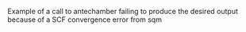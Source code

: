 Example of a call to antechamber failing to produce the desired output because of a SCF convergence error from sqm
